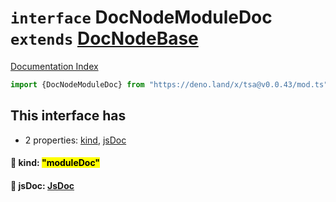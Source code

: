 # `interface` DocNodeModuleDoc `extends` [DocNodeBase](../private.interface.DocNodeBase/README.md)

[Documentation Index](../README.md)

```ts
import {DocNodeModuleDoc} from "https://deno.land/x/tsa@v0.0.43/mod.ts"
```

## This interface has

- 2 properties:
[kind](#-kind-moduledoc),
[jsDoc](#-jsdoc-jsdoc)


#### 📄 kind: <mark>"moduleDoc"</mark>



#### 📄 jsDoc: [JsDoc](../interface.JsDoc/README.md)



